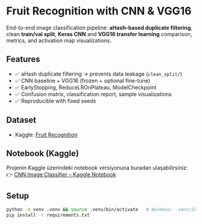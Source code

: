 # Fruit Recognition with CNN & VGG16

End-to-end image classification pipeline: **aHash-based duplicate filtering**, clean **train/val split**, **Keras CNN** and **VGG16 transfer learning** comparison, metrics, and activation map visualizations.

## Features
- ✅ aHash duplicate filtering → prevents data leakage (`clean_split/`)
- ✅ CNN baseline + VGG16 (frozen + optional fine-tune)
- ✅ EarlyStopping, ReduceLROnPlateau, ModelCheckpoint
- ✅ Confusion matrix, classification report, sample visualizations
- ✅ Reproducible with fixed seeds

## Dataset
- Kaggle: [Fruit Recognition](https://www.kaggle.com/datasets/sshikamaru/fruit-recognition)

## Notebook (Kaggle)

Projenin Kaggle üzerindeki notebook versiyonuna buradan ulaşabilirsiniz:  
👉 [CNN Image Classifier – Kaggle Notebook](https://www.kaggle.com/code/mehmettsaglam/cnn-img-classifier)

## Setup
```bash
python -m venv .venv && source .venv/bin/activate   # Windows: .venv\Scripts\activate
pip install -r requirements.txt


